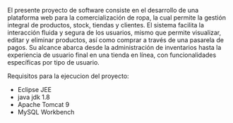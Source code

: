 El presente proyecto de software consiste en el desarrollo de una plataforma web para la
comercialización de ropa, la cual permite la gestión integral de productos, stock, tiendas y
clientes. El sistema facilita la interacción fluida y segura de los usuarios, mismo que permite
visualizar, editar y eliminar productos, así como comprar a través de una pasarela de pagos.
Su alcance abarca desde la administración de inventarios hasta la experiencia de usuario
final en una tienda en línea, con funcionalidades específicas por tipo de usuario.

Requisitos para la ejecucion del proyecto:
* Eclipse JEE
* java jdk 1.8
* Apache Tomcat 9
* MySQL Workbench
  
